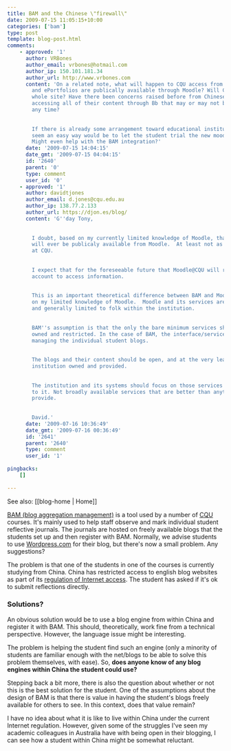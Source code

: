 ```yaml
---
title: BAM and the Chinese \"firewall\"
date: 2009-07-15 11:05:15+10:00
categories: ['bam']
type: post
template: blog-post.html
comments:
    - approved: '1'
      author: VRBones
      author_email: vrbones@hotmail.com
      author_ip: 150.101.181.34
      author_url: http://www.vrbones.com
      content: 'On a related note, what will happen to CQU access from China when blogging
        and ePortfolios are publically available through Moodle? Will China block the
        whole site? Have there been concerns raised before from Chinese students about
        accessing all of their content through Bb that may or may not be terminated at
        any time?
    
    
        If there is already some arrangement toward educational institutions then it would
        seem an easy way would be to let the student trial the new moodle system for blogging.
        Might even help with the BAM integration?'
      date: '2009-07-15 14:04:15'
      date_gmt: '2009-07-15 04:04:15'
      id: '2640'
      parent: '0'
      type: comment
      user_id: '0'
    - approved: '1'
      author: davidtjones
      author_email: d.jones@cqu.edu.au
      author_ip: 138.77.2.133
      author_url: https://djon.es/blog/
      content: 'G''day Tony,
    
    
        I doubt, based on my currently limited knowledge of Moodle, that blogging/ePortfolios
        will ever be publicaly available from Moodle.  At least not as likely to be implemented
        at CQU.
    
    
        I expect that for the foreseeable future that Moodle@CQU will require an institutional
        account to access information.
    
    
        This is an important theoretical difference between BAM and Moodle - again, based
        on my limited knowledge of Moodle.  Moodle and its services are owned by the institution
        and generally limited to folk within the institution.
    
    
        BAM''s assumption is that the only the bare minimum services should be institutionally
        owned and restricted. In the case of BAM, the interface/services for marking and
        managing the individual student blogs.
    
    
        The blogs and their content should be open, and at the very least student owned.  Not
        institution owned and provided.
    
    
        The institution and its systems should focus on those services that are specific
        to it. Not broadly available services that are better than anything they can ever
        provide.
    
    
        David.'
      date: '2009-07-16 10:36:49'
      date_gmt: '2009-07-16 00:36:49'
      id: '2641'
      parent: '2640'
      type: comment
      user_id: '1'
    
pingbacks:
    []
    
---
```


See also: [[blog-home | Home]]

[BAM (blog aggregation management)](/blog2/research/bam-blog-aggregation-management/) is a tool used by a number of [CQU](http://www.cqu.edu.au/) courses. It's mainly used to help staff observe and mark individual student reflective journals. The journals are hosted on freely available blogs that the students set up and then register with BAM. Normally, we advise students to use [Wordpress.com](http://wordpress.com/) for their blog, but there's now a small problem. Any suggestions?

The problem is that one of the students in one of the courses is currently studying from China. China has restricted access to english blog websites as part of its [regulation of Internet access](http://en.wikipedia.org/wiki/Internet_censorship_in_the_People%27s_Republic_of_China). The student has asked if it's ok to submit reflections directly.

### Solutions?

An obvious solution would be to use a blog engine from within China and register it with BAM. This should, theoretically, work fine from a technical perspective. However, the language issue might be interesting.

The problem is helping the student find such an engine (only a minority of students are familiar enough with the net/blogs to be able to solve this problem themselves, with ease). So, **does anyone know of any blog engines within China the student could use?**

Stepping back a bit more, there is also the question about whether or not this is the best solution for the student. One of the assumptions about the design of BAM is that there is value in having the student's blogs freely available for others to see. In this context, does that value remain?

I have no idea about what it is like to live within China under the current Internet regulation. However, given some of the struggles I've seen my academic colleagues in Australia have with being open in their blogging, I can see how a student within China might be somewhat reluctant.